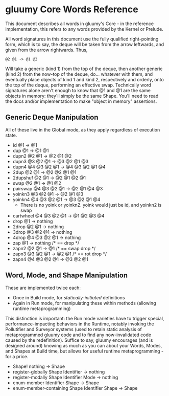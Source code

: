 # gluumy Core Words Reference

This document describes all words in gluumy's Core - in the reference
implementation, this refers to any words provided by the Kernel or Prelude.

All word signatures in this document use the fully qualified right-pointing
form, which is to say, the deque will be taken from the arrow leftwards, and
given from the arrow rightwards. Thus,

    @2 @1 -> @1 @2
    
Will take a generic (kind 1) from the top of the deque, then another generic
(kind 2) from the now-top of the deque, do... whatever with them, and
eventually place objects of kind 1 and kind 2, respectively and orderly, onto
the top of the deque, performing an effective swap. Technically word signatures
alone aren't enough to know that @1 and @1 are the same objects in memory:
they'll simply be the same Shape. You'll need to read the docs and/or
implementation to make "object in memory" assertions.

## Generic Deque Manipulation

All of these live in the Global mode, as they apply regardless of execution
state.

- id @1 -> @1
- dup @1 -> @1 @1
- dupn2 @2 @1 -> @2 @1 @2
- dupn3 @3 @2 @1 -> @3 @2 @1 @3
- dupn4 @4 @3 @2 @1 -> @4 @3 @2 @1 @4
- 2dup @2 @1 -> @2 @2 @1 @1
- 2dupshuf @2 @1 -> @2 @1 @2 @1
- swap @2 @1 -> @1 @2
- pairswap @4 @3 @2 @1 -> @2 @1 @4 @3
- yoinkn3 @3 @2 @1 -> @2 @1 @3
- yoinkn4 @4 @3 @2 @1 -> @3 @2 @1 @4
  * There is no yoink or yoinkn2. yoink would just be id, and yoinkn2 is swap
- cartwheel @4 @3 @2 @1 -> @1 @2 @3 @4
- drop @1 -> nothing
- 2drop @2 @1 -> nothing
- 3drop @3 @2 @1 -> nothing
- 4drop @4 @3 @2 @1 -> nothing
- zap @1 -> nothing /* == drop */
- zapn2 @2 @1 -> @1 /* == swap drop */
- zapn3 @3 @2 @1 -> @2 @1 /* == rot drop */
- zapn4 @4 @3 @2 @1 -> @3 @2 @1

## Word, Mode, and Shape Manipulation

These are implemented twice each:

* Once in Build mode, for _statically-initiated_ definitions
* Again in Run mode, for manipulating these within methods (allowing runtime
  metaprogramming)
  
This distinction is important: the Run mode varieties have to trigger special,
performance-impacting behaviors in the Runtime, notably invoking the
Pollutifier and Surveyor systems (used to retain static analysis of
metaprogrammed gluumy code and to find any now-invalidated code caused by the
redefinition). Suffice to say, gluumy encourages (and is designed around)
knowing as much as you can about your Words, Modes, and Shapes at Build time,
but allows for useful runtime metaprogramming - for a price.

- Shape! nothing -> Shape
- register-globally Shape Identifier -> nothing
- register-modally Shape Identifier Mode -> nothing
- enum-member Identifier Shape -> Shape
- enum-member-containing Shape Identifier Shape -> Shape
